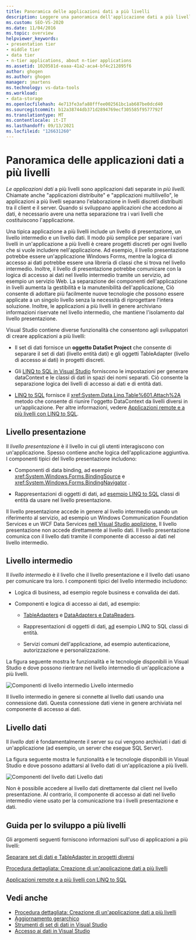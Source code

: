 ```yaml
---
title: Panoramica delle applicazioni dati a più livelli
description: Leggere una panoramica dell'applicazione dati a più livelli. Chiamate anche applicazioni distribuite o applicazioni multilivello, si tratta di applicazioni dati separate in più livelli.
ms.custom: SEO-VS-2020
ms.date: 11/04/2016
ms.topic: overview
helpviewer_keywords:
- presentation tier
- middle tier
- data tier
- n-tier applications, about n-tier applications
ms.assetid: 1020581d-eaaa-41a2-aca4-bf4c212895f6
author: ghogen
ms.author: ghogen
manager: jmartens
ms.technology: vs-data-tools
ms.workload:
- data-storage
ms.openlocfilehash: 4e713fe3afa88fffee002561bc1ab687be0dcd40
ms.sourcegitcommit: b12a38744db371d2894769ecf305585f9577792f
ms.translationtype: MT
ms.contentlocale: it-IT
ms.lasthandoff: 09/13/2021
ms.locfileid: "126631260"
---
```

# <a name="n-tier-data-applications-overview"></a>Panoramica delle applicazioni dati a più livelli
*Le applicazioni dati* a più livelli sono applicazioni dati separate in *più livelli.* Chiamate anche "applicazioni distribuite" e "applicazioni multilivello", le applicazioni a più livelli separano l'elaborazione in livelli discreti distribuiti tra il client e il server. Quando si sviluppano applicazioni che accedono ai dati, è necessario avere una netta separazione tra i vari livelli che costituiscono l'applicazione.

Una tipica applicazione a più livelli include un livello di presentazione, un livello intermedio e un livello dati. Il modo più semplice per separare i vari livelli in un'applicazione a più livelli è creare progetti discreti per ogni livello che si vuole includere nell'applicazione. Ad esempio, il livello presentazione potrebbe essere un'applicazione Windows Forms, mentre la logica di accesso ai dati potrebbe essere una libreria di classi che si trova nel livello intermedio. Inoltre, il livello di presentazione potrebbe comunicare con la logica di accesso ai dati nel livello intermedio tramite un servizio, ad esempio un servizio Web. La separazione dei componenti dell'applicazione in livelli aumenta la gestibilità e la manutenibilità dell'applicazione, Ciò consente di adottare più facilmente nuove tecnologie che possono essere applicate a un singolo livello senza la necessità di riprogettare l'intera soluzione. Inoltre, le applicazioni a più livelli in genere archiviano informazioni riservate nel livello intermedio, che mantiene l'isolamento dal livello presentazione.

Visual Studio contiene diverse funzionalità che consentono agli sviluppatori di creare applicazioni a più livelli:

- Il set di dati fornisce un **oggetto DataSet Project** che consente di separare il set di dati (livello entità dati) e gli oggetti TableAdapter (livello di accesso ai dati) in progetti discreti.

- Gli [LINQ to SQL in Visual Studio](../data-tools/linq-to-sql-tools-in-visual-studio2.md) forniscono le impostazioni per generare dataContext e le classi di dati in spazi dei nomi separati. Ciò consente la separazione logica dei livelli di accesso ai dati e di entità dati.

- [LINQ to SQL](/dotnet/framework/data/adonet/sql/linq/index) fornisce il <xref:System.Data.Linq.Table%601.Attach%2A> metodo che consente di riunire l'oggetto DataContext da livelli diversi in un'applicazione. Per altre informazioni, vedere [Applicazioni remote e a più livelli con LINQ to SQL](/dotnet/framework/data/adonet/sql/linq/n-tier-and-remote-applications-with-linq-to-sql).

## <a name="presentation-tier"></a>Livello presentazione
Il *livello presentazione* è il livello in cui gli utenti interagiscono con un'applicazione. Spesso contiene anche logica dell'applicazione aggiuntiva. I componenti tipici del livello presentazione includono:

- Componenti di data binding, ad esempio <xref:System.Windows.Forms.BindingSource> e <xref:System.Windows.Forms.BindingNavigator> .

- Rappresentazioni di oggetti di dati, ad [esempio LINQ to SQL](/dotnet/framework/data/adonet/sql/linq/index) classi di entità da usare nel livello presentazione.

Il livello presentazione accede in genere al livello intermedio usando un riferimento al servizio, ad esempio un Windows Communication Foundation Services e un WCF Data Services [nell Visual Studio applizione.](../data-tools/windows-communication-foundation-services-and-wcf-data-services-in-visual-studio.md) Il livello presentazione non accede direttamente al livello dati. Il livello presentazione comunica con il livello dati tramite il componente di accesso ai dati nel livello intermedio.

## <a name="middle-tier"></a>Livello intermedio
Il *livello intermedio* è il livello che il livello presentazione e il livello dati usano per comunicare tra loro. I componenti tipici del livello intermedio includono:

- Logica di business, ad esempio regole business e convalida dei dati.

- Componenti e logica di accesso ai dati, ad esempio:

  - [TableAdapters](create-and-configure-tableadapters.md) e [DataAdapters e DataReaders](/dotnet/framework/data/adonet/dataadapters-and-datareaders).

  - Rappresentazioni di oggetti di dati, [ad](/dotnet/framework/data/adonet/sql/linq/index) esempio LINQ to SQL classi di entità.

  - Servizi comuni dell'applicazione, ad esempio autenticazione, autorizzazione e personalizzazione.

La figura seguente mostra le funzionalità e le tecnologie disponibili in Visual Studio e dove possono rientrare nel livello intermedio di un'applicazione a più livelli.

![Componenti di livello ](../data-tools/media/ntiermid.png) intermedio Livello intermedio

Il livello intermedio in genere si connette al livello dati usando una connessione dati. Questa connessione dati viene in genere archiviata nel componente di accesso ai dati.

## <a name="data-tier"></a>Livello dati
Il *livello dati* è fondamentalmente il server su cui vengono archiviati i dati di un'applicazione (ad esempio, un server che esegue SQL Server).

La figura seguente mostra le funzionalità e le tecnologie disponibili in Visual Studio e dove possono adattarsi al livello dati di un'applicazione a più livelli.

![Componenti del livello dati ](../data-tools/media/ntierdatatier.png) Livello dati

Non è possibile accedere al livello dati direttamente dal client nel livello presentazione. Al contrario, il componente di accesso ai dati nel livello intermedio viene usato per la comunicazione tra i livelli presentazione e dati.

## <a name="help-for-n-tier-development"></a>Guida per lo sviluppo a più livelli
Gli argomenti seguenti forniscono informazioni sull'uso di applicazioni a più livelli:

[Separare set di dati e TableAdapter in progetti diversi](../data-tools/separate-datasets-and-tableadapters-into-different-projects.md)

[Procedura dettagliata: Creazione di un'applicazione dati a più livelli](../data-tools/walkthrough-creating-an-n-tier-data-application.md)

[Applicazioni remote e a più livelli con LINQ to SQL](/dotnet/framework/data/adonet/sql/linq/n-tier-and-remote-applications-with-linq-to-sql)

## <a name="see-also"></a>Vedi anche

- [Procedura dettagliata: Creazione di un'applicazione dati a più livelli](../data-tools/walkthrough-creating-an-n-tier-data-application.md)
- [Aggiornamento gerarchico](../data-tools/hierarchical-update.md)
- [Strumenti di set di dati in Visual Studio](../data-tools/dataset-tools-in-visual-studio.md)
- [Accesso ai dati in Visual Studio](../data-tools/accessing-data-in-visual-studio.md)
